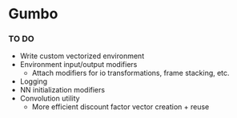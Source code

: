 # Gumbo

### TO DO
- Write custom vectorized environment
- Environment input/output modifiers
    - Attach modifiers for io transformations, frame stacking, etc.
- Logging
- NN initialization modifiers
- Convolution utility
    - More efficient discount factor vector creation + reuse
